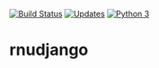 [![Build Status](https://travis-ci.com/rousuy/rnudjango.svg?branch=main)](https://travis-ci.com/rousuy/rnudjango)
[![Updates](https://pyup.io/repos/github/rousuy/rnudjango/shield.svg)](https://pyup.io/repos/github/rousuy/rnudjango/)
[![Python 3](https://pyup.io/repos/github/rousuy/rnudjango/python-3-shield.svg)](https://pyup.io/repos/github/rousuy/rnudjango/)
# rnudjango
